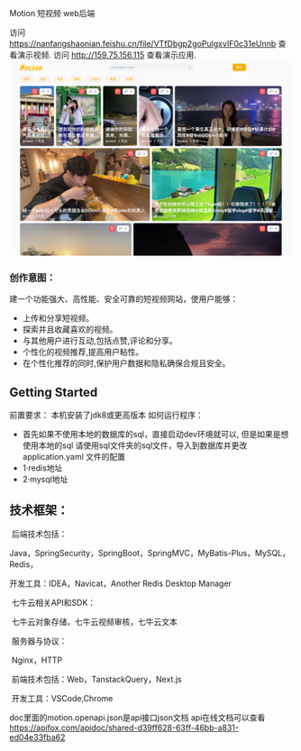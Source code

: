 Motion 短视频 web后端

访问 https://nanfangshaonian.feishu.cn/file/VTfDbgp2goPulgxvIF0c31eUnnb 查看演示视频.
访问 http://159.75.156.115 查看演示应用.
![img.png](img.png)

### 创作意图：

建一个功能强大、高性能、安全可靠的短视频网站，使用户能够：

- 上传和分享短视频。
- 探索并且收藏喜欢的视频。
- 与其他用户进行互动,包括点赞,评论和分享。
- 个性化的视频推荐,提高用户粘性。
- 在个性化推荐的同时,保护用户数据和隐私确保合规且安全。

## Getting Started

前置要求：
本机安装了jdk8或更高版本
如何运行程序：

- 首先如果不使用本地的数据库的sql，直接启动dev环境就可以, 但是如果是想使用本地的sql 请使用sql文件夹的sql文件，导入到数据库并更改application.yaml 文件的配置
- 1·redis地址
- 2·mysql地址

## 技术框架：

​	后端技术包括：

​		Java，SpringSecurity，SpringBoot，SpringMVC，MyBatis-Plus，MySQL，Redis，

开发工具：IDEA，Navicat，Another Redis Desktop Manager

​	七牛云相关API和SDK：

​		七牛云对象存储，七牛云视频审核，七牛云文本

​	服务器与协议：

​		Nginx，HTTP

​	前端技术包括：Web，TanstackQuery，Next.js

​		开发工具：VSCode,Chrome

doc里面的motion.openapi.json是api接口json文档
api在线文档可以查看
https://apifox.com/apidoc/shared-d39ff628-63ff-46bb-a831-ed04e33fba62


